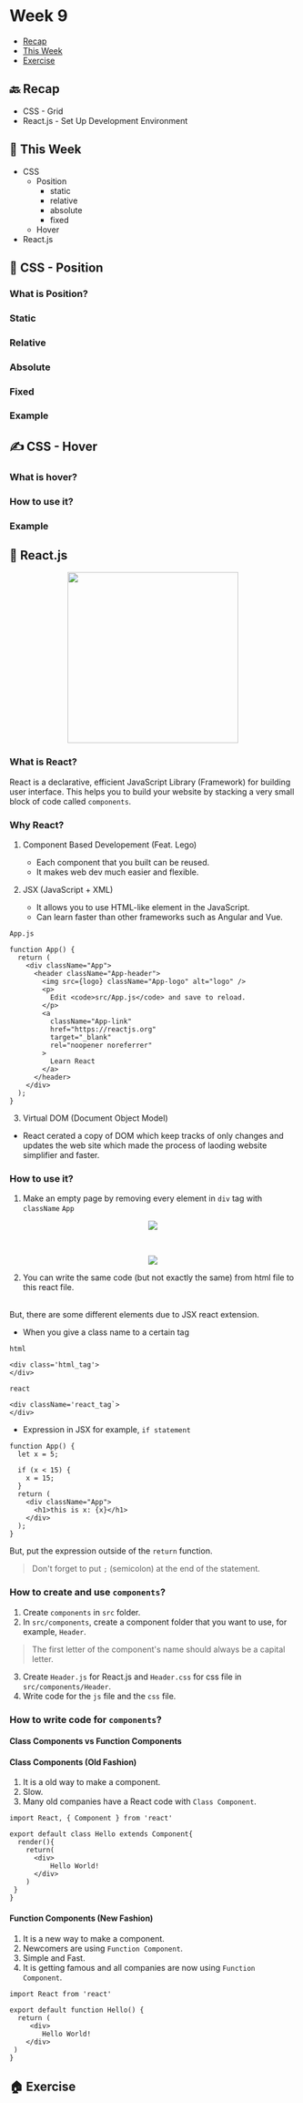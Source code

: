 # Week 9

- [Recap]()
- [This Week]()
- [Exercise]()

## 🔙 Recap

- CSS - Grid
- React.js - Set Up Development Environment

## 📖 This Week

- CSS
    - Position
        - static
        - relative
        - absolute
        - fixed
    - Hover
- React.js

## 🧶 CSS - Position

### What is Position?

### Static

### Relative

### Absolute

### Fixed

### Example

## ✍️ CSS - Hover

### What is hover?

### How to use it?

### Example

## 🧔 React.js

<p align='center'><img width='300' src='https://upload.wikimedia.org/wikipedia/commons/thumb/a/a7/React-icon.svg/2300px-React-icon.svg.png' /></p>

### What is React?

React is a declarative, efficient JavaScript Library (Framework) for building user interface. This helps you to build your website by stacking a very small block of code called `components`.

### Why React?

1. Component Based Developement (Feat. Lego)
    - Each component that you built can be reused.
    - It makes web dev much easier and flexible.
    
2. JSX (JavaScript + XML)
    - It allows you to use HTML-like element in the JavaScript.
    - Can learn faster than other frameworks such as Angular and Vue.

`App.js`
```
function App() {
  return (
    <div className="App">
      <header className="App-header">
        <img src={logo} className="App-logo" alt="logo" />
        <p>
          Edit <code>src/App.js</code> and save to reload.
        </p>
        <a
          className="App-link"
          href="https://reactjs.org"
          target="_blank"
          rel="noopener noreferrer"
        >
          Learn React
        </a>
      </header>
    </div>
  );
}
```
3. Virtual DOM (Document Object Model)
  - React cerated a copy of DOM which keep tracks of only changes and updates the web site which made the process of laoding website simplifier and faster.

### How to use it?

1. Make an empty page by removing every element in `div` tag with `className` `App`
<p align='center'><img src='./images/React_start1.png' /></p>
</br>
<p align='center'><img src='./images/React_start2.jpg' /></p>

2. You can write the same code (but not exactly the same) from html file to this react file.
</br>
But, there are some different elements due to JSX react extension.

 - When you give a class name to a certain tag </br>

`html`

```
<div class='html_tag'> 
</div>
```

`react`
``` 
<div className='react_tag`>
</div>
```

  - Expression in JSX
for example, `if statement`

```
function App() {
  let x = 5;

  if (x < 15) {
    x = 15;
  }
  return (
    <div className="App">
      <h1>this is x: {x}</h1>
    </div>
  );
}
```

But, put the expression outside of the `return` function.

> Don't forget to put `;` (semicolon) at the end of the statement.

### How to create and use `components`?

1. Create `components` in `src` folder.
2. In `src/components`, create a component folder that you want to use, for example, `Header`.
> The first letter of the component's name should always be a capital letter.
3. Create `Header.js` for React.js and `Header.css` for css file in `src/components/Header`.
4. Write code for the `js` file and the `css` file.

### How to write code for `components`?

#### Class Components vs Function Components

#### Class Components (Old Fashion)

1. It is a old way to make a component.
2. Slow.
3. Many old companies have a React code with `Class Component`.

```
import React, { Component } from 'react'

export default class Hello extends Component{
  render(){
    return(
      <div>
          Hello World!
      </div>
    )
 }
}
```

#### Function Components (New Fashion)

1. It is a new way to make a component.
2. Newcomers are using `Function Component`.
3. Simple and Fast.
4. It is getting famous and all companies are now using `Function Component`.

```
import React from 'react'

export default function Hello() {
  return (
     <div>
        Hello World!
    </div>
 )
}
```

## 🏠 Exercise
